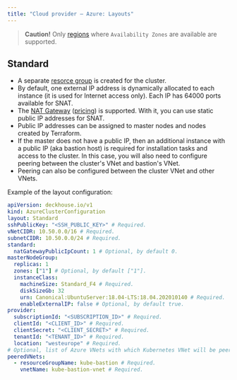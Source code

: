 ```yaml
---
title: "Cloud provider — Azure: Layouts"
---
```


> **Caution!** Only [regions](https://docs.microsoft.com/en-us/azure/availability-zones/az-region) where `Availability Zones` are available are supported.

## Standard

* A separate [resorce group](https://docs.microsoft.com/en-us/azure/azure-resource-manager/management/manage-resource-groups-portal) is created for the cluster.
* By default, one external IP address is dynamically allocated to each instance (it is used for Internet access only). Each IP has 64000 ports available for SNAT.
* The [NAT Gateway](https://docs.microsoft.com/en-us/azure/virtual-network/nat-overview) ([pricing](https://azure.microsoft.com/en-us/pricing/details/virtual-network/)) is supported. With it, you can use static public IP addresses for SNAT.
* Public IP addresses can be assigned to master nodes and nodes created by Terraform.
* If the master does not have a public IP, then an additional instance with a public IP (aka bastion host) is required for installation tasks and access to the cluster. In this case, you will also need to configure peering between the cluster's VNet and bastion's VNet.
* Peering can also be configured between the cluster VNet and other VNets.

Example of the layout configuration:

```yaml
apiVersion: deckhouse.io/v1
kind: AzureClusterConfiguration
layout: Standard
sshPublicKey: "<SSH_PUBLIC_KEY>" # Required.
vNetCIDR: 10.50.0.0/16 # Required.
subnetCIDR: 10.50.0.0/24 # Required.
standard:
  natGatewayPublicIpCount: 1 # Optional, by default 0.
masterNodeGroup:
  replicas: 1
  zones: ["1"] # Optional, by default ["1"].
  instanceClass:
    machineSize: Standard_F4 # Required.
    diskSizeGb: 32
    urn: Canonical:UbuntuServer:18.04-LTS:18.04.202010140 # Required.
    enableExternalIP: false # Optional, by default true.
provider:
  subscriptionId: "<SUBSCRIPTION_ID>" # Required.
  clientId: "<CLIENT_ID>" # Required.
  clientSecret: "<CLIENT_SECRET>" # Required.
  tenantId: "<TENANT_ID>" # Required.
  location: "westeurope" # Required.
# Optional, list of Azure VNets with which Kubernetes VNet will be peered.
peeredVNets:
  - resourceGroupName: kube-bastion # Required.
    vnetName: kube-bastion-vnet # Required.
```
